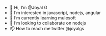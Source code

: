 - 👋 Hi, I’m @Joyal G
- 👀 I’m interested in javascript, nodejs, angular
- 🌱 I’m currently learning mulesoft
- 💞️ I’m looking to collaborate on nodejs
- 📫 How to reach me twitter @joyalgs

<!---
Joyalgs/Joyalgs is a ✨ special ✨ repository because its `README.md` (this file) appears on your GitHub profile.
You can click the Preview link to take a look at your changes.
--->

